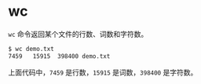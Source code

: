 # wc

`wc` 命令返回某个文件的行数、词数和字符数。

```bash
$ wc demo.txt
7459   15915  398400 demo.txt
```

上面代码中，`7459` 是行数，`15915` 是词数，`398400` 是字符数。
